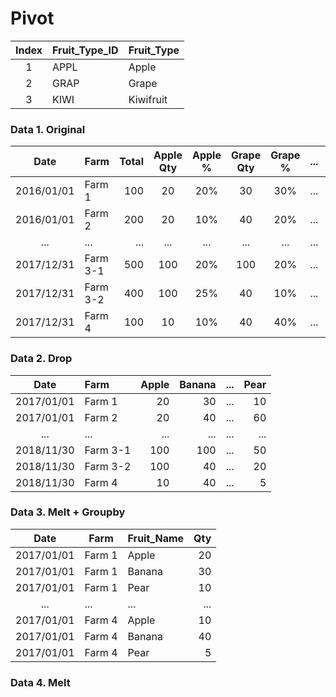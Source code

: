# Pivot
| Index  | Fruit_Type_ID  | Fruit_Type | 
| :---:  | :---           | :---       | 
|      1 | APPL           | Apple      |
|      2 | GRAP           | Grape      |
|      3 | KIWI           | Kiwifruit  |

### Data 1. Original
| Date       | Farm      | Total | Apple Qty | Apple % | Grape Qty | Grape % | ...   | Pear Qty | Pear % |
| :---:      | :---      | ---:  | :---:     | :---:   | :---:     | :---:   | :---: | :---:    | :---:  |        
| 2016/01/01 | Farm 1    | 100   | 20        | 20%     | 30        | 30%     | ...   | 10       | 10%    |
| 2016/01/01 | Farm 2    | 200   | 20        | 10%     | 40        | 20%     | ...   | 60       | 30%    |
| ...        | ...       | ...   | ...       | ...     | ...       | ...     | ...   | ...      | ...    |
| 2017/12/31 | Farm 3-1  | 500   | 100       | 20%     | 100       | 20%     | ...   | 50       | 10%    |
| 2017/12/31 | Farm 3-2  | 400   | 100       | 25%     | 40        | 10%     | ...   | 20       | 5%     |
| 2017/12/31 | Farm 4    | 100   | 10        | 10%     | 40        | 40%     | ...   | 5        | 5%     |

### Data 2. Drop
| Date       | Farm      | Apple | Banana | ... | Pear | 
|:---:       |:---       | ---:  | ---:   |:---:| ---: |
| 2017/01/01 | Farm 1    | 20    | 30     | ... | 10   | 
| 2017/01/01 | Farm 2    | 20    | 40     | ... | 60   | 
| ...        | ...       | ...   | ...    | ... | ...  | 
| 2018/11/30 | Farm 3-1  | 100   | 100    | ... | 50   | 
| 2018/11/30 | Farm 3-2  | 100   | 40     | ... | 20   |
| 2018/11/30 | Farm 4    | 10    | 40     | ... | 5    |

### Data 3. Melt + Groupby
| Date       | Farm      | Fruit_Name | Qty |
| :---:      | ---       | :---       | ---:| 
| 2017/01/01 | Farm 1    | Apple      | 20  | 
| 2017/01/01 | Farm 1    | Banana     | 30  |
| 2017/01/01 | Farm 1    | Pear       | 10  | 
| ...        | ...       | ...        | ... |
| 2017/01/01 | Farm 4    | Apple      | 10  | 
| 2017/01/01 | Farm 4    | Banana     | 40  |
| 2017/01/01 | Farm 4    | Pear       | 5   |    

### Data 4. Melt









